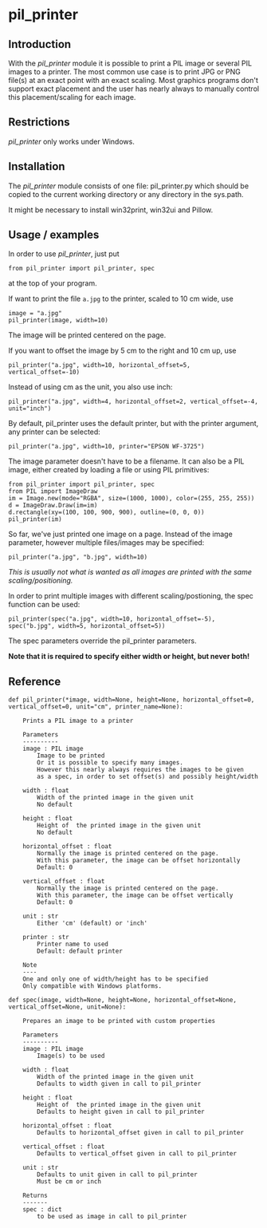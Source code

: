 # pil_printer
## Introduction
With the *pil_printer* module it is possible to print a PIL image or several PIL images to a printer.
The most common use case is to print JPG or PNG file(s) at an exact point with an exact scaling.
Most graphics programs don't support exact placement and the user has nearly always to
manually control this placement/scaling for each image.

## Restrictions
*pil_printer* only works under Windows.

## Installation
The *pil_printer* module consists of one file: pil_printer.py which should be copied to the
current working directory or any directory in the sys.path.

It might be necessary to install win32print, win32ui and Pillow.

## Usage / examples
In order to use *pil_printer*, just put
```
from pil_printer import pil_printer, spec
```
at the top of your program.

If want to print the file `a.jpg` to the printer, scaled to 10 cm wide, use
```
image = "a.jpg"
pil_printer(image, width=10)
```
The image will be printed centered on the page.

If you want to offset the image by 5 cm to the right and 10 cm up, use
```
pil_printer("a.jpg", width=10, horizontal_offset=5, vertical_offset=-10)
```
Instead of using cm as the unit, you also use inch:
```
pil_printer("a.jpg", width=4, horizontal_offset=2, vertical_offset=-4, unit="inch")
```
By default, pil_printer uses the default printer, but with the printer argument,
any printer can be selected:
```
pil_printer("a.jpg", width=10, printer="EPSON WF-3725")
```
The image parameter doesn't have to be a filename. It can also be a PIL image, either
created by loading a file or using PIL primitives:
```
from pil_printer import pil_printer, spec
from PIL import ImageDraw
im = Image.new(mode="RGBA", size=(1000, 1000), color=(255, 255, 255))
d = ImageDraw.Draw(im=im)
d.rectangle(xy=(100, 100, 900, 900), outline=(0, 0, 0))
pil_printer(im)
```
So far, we've just printed one image on a page.
Instead of the image parameter, however multiple files/images may be specified:
```
pil_printer("a.jpg", "b.jpg", width=10)
```
*This is usually not what is wanted as all images are printed with the same scaling/positioning.*

In order to print multiple images with different scaling/postioning, the spec function can be used:
```
pil_printer(spec("a.jpg", width=10, horizontal_offset=-5), spec("b.jpg", width=5, horizontal_offset=5))
```
The spec parameters override the pil_printer parameters.

**Note that it is required to specify either width or height, but never both!**

## Reference
```
def pil_printer(*image, width=None, height=None, horizontal_offset=0, vertical_offset=0, unit="cm", printer_name=None):

    Prints a PIL image to a printer
    
    Parameters
    ----------
    image : PIL image
        Image to be printed
        Or it is possible to specify many images.
        However this nearly always requires the images to be given
        as a spec, in order to set offset(s) and possibly height/width
        
    width : float 
        Width of the printed image in the given unit
        No default
        
    height : float 
        Height of  the printed image in the given unit
        No default
                    
    horizontal_offset : float
        Normally the image is printed centered on the page.
        With this parameter, the image can be offset horizontally
        Default: 0
        
    vertical_offset : float
        Normally the image is printed centered on the page.
        With this parameter, the image can be offset vertically
        Default: 0        
        
    unit : str
        Either 'cm' (default) or 'inch'

    printer : str
        Printer name to used
        Default: default printer

    Note
    ----
    One and only one of width/height has to be specified
    Only compatible with Windows platforms.
```

```
def spec(image, width=None, height=None, horizontal_offset=None, vertical_offset=None, unit=None):

    Prepares an image to be printed with custom properties
    
    Parameters
    ----------
    image : PIL image
        Image(s) to be used
        
    width : float 
        Width of the printed image in the given unit
        Defaults to width given in call to pil_printer
        
    height : float 
        Height of  the printed image in the given unit
        Defaults to height given in call to pil_printer        
                    
    horizontal_offset : float
        Defaults to horizontal_offset given in call to pil_printer
        
    vertical_offset : float
        Defaults to vertical_offset given in call to pil_printer
        
    unit : str 
        Defaults to unit given in call to pil_printer
        Must be cm or inch
        
    Returns
    -------
    spec : dict
        to be used as image in call to pil_printer
```


